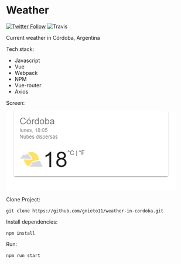 # Weather
[![Twitter Follow](https://img.shields.io/twitter/follow/maktub82.svg?style=social&label=Follow)](https://twitter.com/gonzalonieto11)
![Travis](https://img.shields.io/travis/USER/REPO.svg)

Current weather in Córdoba, Argentina

Tech stack:

* Javascript
* Vue
* Webpack
* NPM
* Vue-router
* Axios


Screen: 

![Les presento el clima de Córdoba](https://raw.githubusercontent.com/gnieto11/weather-in-cordoba/master/src/assets/demo.png)

Clone Project:
```
git clone https://github.com/gnieto11/weather-in-cordoba.git
```

Install dependencies:
```
npm install
```
Run:

```
npm run start
```
